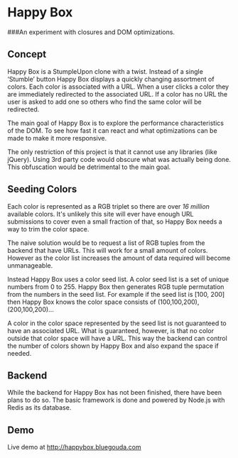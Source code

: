 Happy Box
=========
###An experiment with closures and DOM optimizations.

Concept
-------
Happy Box is a StumpleUpon clone with a twist. Instead of a single ‘Stumble’ button Happy Box displays a quickly changing assortment of colors. Each color is associated with a URL. When a user clicks a color they are immediately redirected to the associated URL. If a color has no URL the user is asked to add one so others who find the same color will be redirected. 

The main goal of Happy Box is to explore the performance characteristics of the DOM. To see how fast it can react and what optimizations can be made to make it more responsive.

The only restriction of this project is that it cannot use any libraries (like jQuery). Using 3rd party code would obscure what was actually being done. This obfuscation would be detrimental to the main goal.

Seeding Colors
--------------
Each color is represented as a RGB triplet so there are over *16 million* available colors. It's unlikely this site will ever have enough URL submissions to cover even a small fraction of that, so Happy Box needs a way to trim the color space.

The naive solution would be to request a list of RGB tuples from the backend that have URLs. This will work for a small amount of colors. However as the color list increases the amount of data required will become unmanageable.

Instead Happy Box uses a color seed list. A color seed list is a set of unique numbers from 0 to 255. Happy Box then generates RGB tuple permutation from the numbers in the seed list. For example if the seed list is [100, 200] then Happy Box knows the color space consists of (100,100,200), (200,100,200)...

A color in the color space represented by the seed list is not guaranteed to have an associated URL. What is guaranteed, however, is that no color outside that color space will have a URL. This way the backend can control the number of colors shown by Happy Box and also expand the space if needed.

Backend
-------
While the backend for Happy Box has not been finished, there have been plans to do so. The basic framework is done and powered by Node.js with Redis as its database.

Demo
----
Live demo at http://happybox.bluegouda.com
